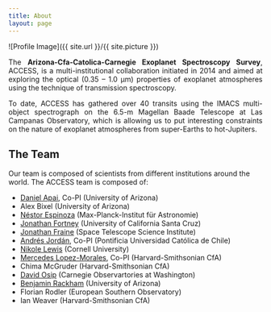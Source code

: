 ```yaml
---
title: About
layout: page
---
```

![Profile Image]({{ site.url }}/{{ site.picture }})

<p align="justify">
The <b> Arizona-Cfa-Catolica-Carnegie Exoplanet Spectroscopy Survey</b>, ACCESS, 
is a multi-institutional collaboration initiated in 2014 and aimed at exploring the 
optical (0.35 – 1.0 μm) properties of exoplanet atmospheres using the technique of 
transmission spectroscopy. 
</p>

<p align="justify">To date, ACCESS has gathered over 40 transits using the IMACS multi-object 
spectrograph on the 6.5-m Magellan Baade Telescope at Las Campanas Observatory, which 
is allowing us to put interesting constraints on the nature of exoplanet atmospheres from 
super-Earths to hot-Jupiters. 
</p>

<h2>The Team</h2>
Our team is composed of scientists from different institutions around the world. The ACCESS team is composed of:

<ul class="columns" data-columns="2">
	<li><a target="_blank" href="http://apai.space">Daniel Apai</a>, Co-PI (University of Arizona)</li>
        <li>Alex Bixel (University of Arizona)</li>
        <li><a target="_blank" href="http://www.nestor-espinoza.com/">Néstor Espinoza</a> (Max-Planck-Institut für Astronomie)</li>
        <li><a target="_blank" href="http://www.ucolick.org/~jfortney/">Jonathan Fortney</a> (University of California Santa Cruz)</li>
        <li><a target="_blank" href="http://www.astro.umd.edu/~jfraine/simple/">Jonathan Fraine</a> (Space Telescope Science Institute)</li>
	<li><a target="_blank" href="http://andres-jordan.io/">Andrés Jordán</a>, Co-PI (Pontificia Universidad Católica de Chile)</li>
        <li><a target="_blank" href="https://astro.cornell.edu/nikole-lewis/">Nikole Lewis</a> (Cornell University)</li>
	<li><a target="_blank" href="https://www.cfa.harvard.edu/~mlopez/Webpage/Welcome.html">Mercedes Lopez-Morales</a>, Co-PI (Harvard-Smithsonian CfA)</li>
        <li>Chima McGruder (Harvard-Smithsonian CfA)</li>
        <li><a target="_blank" href="https://www.researchgate.net/profile/David_Osip">David Osip</a> (Carnegie Observartories at Washington)</li>
	<li><a target="_blank" href="https://brackham.github.io/">Benjamin Rackham</a> (University of Arizona)</li>
        <li>Florian Rodler (European Southern Observatory)</li>
        <li>Ian Weaver (Harvard-Smithsonian CfA)</li>
</ul>
